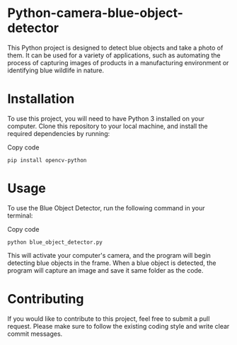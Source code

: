 # Python-camera-blue-object-detector

This Python project is designed to detect blue objects and take a photo of them. It can be used for a variety of applications, such as automating the process of capturing images of products in a manufacturing environment or identifying blue wildlife in nature.

# Installation
To use this project, you will need to have Python 3 installed on your computer. Clone this repository to your local machine, and install the required dependencies by running:

Copy code

``` pip install opencv-python ```

# Usage
To use the Blue Object Detector, run the following command in your terminal:

Copy code

``` python blue_object_detector.py ```

This will activate your computer's camera, and the program will begin detecting blue objects in the frame. When a blue object is detected, the program will capture an image and save it same folder as the code.

# Contributing
If you would like to contribute to this project, feel free to submit a pull request. Please make sure to follow the existing coding style and write clear commit messages.

